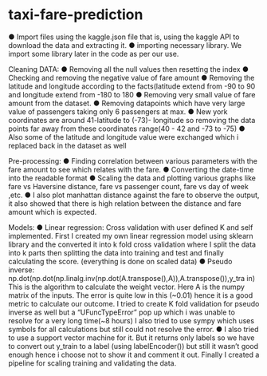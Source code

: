 # taxi-fare-prediction

● Import files using the kaggle.json file that is, using the kaggle API to download the data
and extracting it.
● importing necessary library. We import some library later in the code as per our use.

Cleaning DATA:
● Removing all the null values then resetting the index
● Checking and removing the negative value of fare amount
● Removing the latitude and longitude according to the facts(latitude extend from -90 to 90
and longitude extend from -180 to 180
● Removing very small value of fare amount from the dataset.
● Removing datapoints which have very large value of passengers taking only 6
passengers at max.
● New york coordinates are around 41-latitude to (-73)- longitude so removing the data
points far away from these coordinates range(40 - 42 and -73 to -75)
● Also some of the latitude and longitude value were exchanged which i replaced back in
the dataset as well

Pre-processing:
● Finding correlation between various parameters with the fare amount to see which
relates with the fare.
● Converting the date-time into the readable format
● Scaling the data and plotting various graphs like fare vs Haversine distance, fare vs
passenger count, fare vs day of week ,etc.
● I also plot manhattan distance against the fare to observe the output, it also showed that
there is high relation between the distance and fare amount which is expected.

Models:
● Linear regression:
Cross validation with user defined K and self implemented.
First I created my own linear regression model using sklearn library and the
converted it into k fold cross validation where I split the data into k parts then splitting the
data into training and test and finally calculating the score.
(everything is done on scaled data)
● Pseudo inverse:
np.dot(np.dot(np.linalg.inv(np.dot(A.transpose(),A)),A.transpose()),y_tra
in)
This is the algorithm to calculate the weight vector. Here A is the numpy matrix of the
inputs. The error is quite low in this (~0.01) hence it is a good metric to calculate our
outcome.
I tried to create K fold validation for pseudo inverse as well but a “UFuncTypeError” pop
up which i was unable to resolve for a very long time(~8 hours) I also tried to use sympy
which uses symbols for all calculations but still could not resolve the error.
● I also tried to use a support vector machine for it. But it returns only labels so we have to
convert out y_train to a label (using labelEncoder()) but still it wasn’t good enough hence
i choose not to show it and comment it out.
Finally I created a pipeline for scaling training and validating the data.
